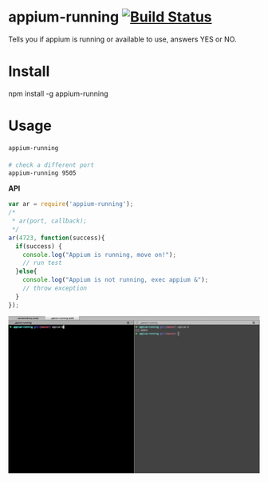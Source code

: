 appium-running [![Build Status](https://travis-ci.org/Urucas/appium-running.svg?branch=master)](https://travis-ci.org/Urucas/appium-running)
==============

Tells you if appium is running or available to use, answers YES or NO.

Install
=======
npm install -g appium-running

Usage
=====
```bash 
appium-running

# check a different port
appium-running 9505  
```

**API**

```javascript
var ar = require('appium-running');
/*
 * ar(port, callback);
 */
ar(4723, function(success){
  if(success) {
    console.log("Appium is running, move on!");
    // run test
  }else{
    console.log("Appium is not running, exec appium &");
    // throw exception
  }
});
```

<img src="https://raw.githubusercontent.com/Urucas/appium-running/master/appium-running.gif" />
